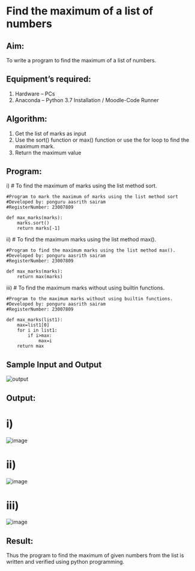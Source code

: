 # Find the maximum of a list of numbers
## Aim:
To write a program to find the maximum of a list of numbers.
## Equipment’s required:
1.	Hardware – PCs
2.	Anaconda – Python 3.7 Installation / Moodle-Code Runner
## Algorithm:
1.	Get the list of marks as input
2.	Use the sort() function or max() function or use the for loop to find the maximum mark.
3.	Return the maximum value
## Program:

i)	# To find the maximum of marks using the list method sort.
```
#Program to mark the maximum of marks using the list method sort
#Developed by: ponguru aasrith sairam
#RegisterNumber: 23007809

def max_marks(marks):
    marks.sort()
    return marks[-1]
```
ii)	# To find the maximum marks using the list method max().
```
#Program to find the maximum marks using the list method max().
#Developed by: ponguru aasrith sairam
#RegisterNumber: 23007809

def max_marks(marks):
    return max(marks)
```

iii) # To find the maximum marks without using builtin functions.
```
#Program to the maximum marks without using builtin functions.
#Developed by: ponguru aasrith sairam
#RegisterNumber: 23007809

def max_marks(list1):
    max=list1[0]
    for i in list1:
        if i>max:
            max=i
    return max
```
## Sample Input and Output
![output](./img/max_marks1.jpg) 

## Output:
# i)
![image](https://github.com/AasrithSairam/FindMaximum/assets/139331438/c05d8a90-6e1d-41de-b2d0-95ca52c9ec36)
# ii)
![image](https://github.com/AasrithSairam/FindMaximum/assets/139331438/edf9219c-f41f-4892-9ebd-cb0211f16190)
# iii)
![image](https://github.com/AasrithSairam/FindMaximum/assets/139331438/064b3b46-c3f0-438f-98c6-34d1a5dab958)



## Result:
Thus the program to find the maximum of given numbers from the list is written and verified using python programming.
